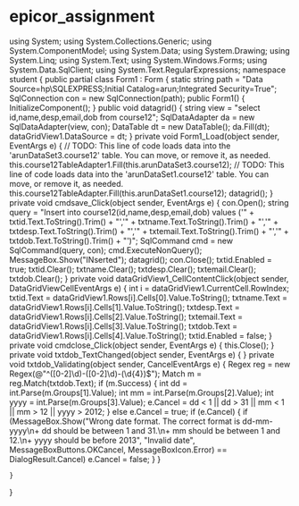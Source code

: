 # epicor_assignment
using System;
using System.Collections.Generic;
using System.ComponentModel;
using System.Data;
using System.Drawing;
using System.Linq;
using System.Text;
using System.Windows.Forms;
using System.Data.SqlClient;
using System.Text.RegularExpressions;
namespace student
{
    public partial class Form1 : Form
    {
        static string path = "Data Source=hp\\SQLEXPRESS;Initial Catalog=arun;Integrated Security=True";
        SqlConnection con = new SqlConnection(path);
        public Form1()
        {
          InitializeComponent();
        }
        public void datagrid()
        {
            string view = "select id,name,desp,email,dob from course12";
            SqlDataAdapter da = new SqlDataAdapter(view, con);
            DataTable dt = new DataTable();
            da.Fill(dt);
            dataGridView1.DataSource = dt;
        }
        private void Form1_Load(object sender, EventArgs e)
        {
            // TODO: This line of code loads data into the 'arunDataSet3.course12' table. You can move, or remove it, as needed.
            this.course12TableAdapter1.Fill(this.arunDataSet3.course12);
            // TODO: This line of code loads data into the 'arunDataSet1.course12' table. You can move, or remove it, as needed.
            this.course12TableAdapter.Fill(this.arunDataSet1.course12);
            datagrid();
        }
        private void cmdsave_Click(object sender, EventArgs e)
        {
            con.Open();
            string query = "Insert into course12(id,name,desp,email,dob) values ('" + txtid.Text.ToString().Trim() + "','" +                      txtname.Text.ToString().Trim() + "','" + txtdesp.Text.ToString().Trim() + "','" + txtemail.Text.ToString().Trim() + "','"             + txtdob.Text.ToString().Trim() + "')";
            SqlCommand cmd = new SqlCommand(query, con);
            cmd.ExecuteNonQuery();
            MessageBox.Show("INserted");
            datagrid();
            con.Close();
            txtid.Enabled = true;
            txtid.Clear();
            txtname.Clear();
            txtdesp.Clear();
            txtemail.Clear();
            txtdob.Clear();
        }
        private void dataGridView1_CellContentClick(object sender, DataGridViewCellEventArgs e)
        {
            int i = dataGridView1.CurrentCell.RowIndex;
            txtid.Text = dataGridView1.Rows[i].Cells[0].Value.ToString();
            txtname.Text = dataGridView1.Rows[i].Cells[1].Value.ToString();
            txtdesp.Text = dataGridView1.Rows[i].Cells[2].Value.ToString();
            txtemail.Text = dataGridView1.Rows[i].Cells[3].Value.ToString();
            txtdob.Text = dataGridView1.Rows[i].Cells[4].Value.ToString();
            txtid.Enabled = false;
        }
        private void cmdclose_Click(object sender, EventArgs e)
        {
            this.Close();
        }
        private void txtdob_TextChanged(object sender, EventArgs e)
        {
        }
        private void txtdob_Validating(object sender, CancelEventArgs e)
        {
            Regex reg = new Regex(@"^([0-2]\d)-([0-2]\d)-(\d{4})$");
            Match m = reg.Match(txtdob.Text);
            if (m.Success)
            {
                int dd = int.Parse(m.Groups[1].Value);
                int mm = int.Parse(m.Groups[2].Value);
                int yyyy = int.Parse(m.Groups[3].Value);
                e.Cancel = dd < 1 || dd > 31 || mm < 1 || mm > 12 || yyyy > 2012;
            }
            else e.Cancel = true;
            if (e.Cancel)
            {
                if (MessageBox.Show("Wrong date format. The correct format is dd-mm-yyyy\n+ dd should be between 1 and 31.\n+ mm                      should be between 1 and 12.\n+ yyyy should be before 2013", "Invalid date", MessageBoxButtons.OKCancel,                               MessageBoxIcon.Error) == DialogResult.Cancel)
                    e.Cancel = false;
            }
        }


        

        

    }
}
